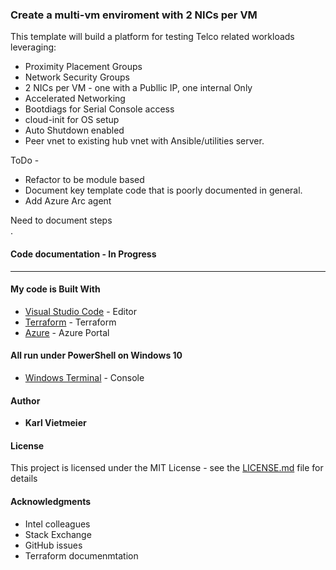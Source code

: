 ### Create a multi-vm enviroment with 2 NICs per VM

This template will build a platform for testing Telco related workloads leveraging:

* Proximity Placement Groups
* Network Security Groups
* 2 NICs per VM - one with a Publlic IP, one internal Only
* Accelerated Networking
* Bootdiags for Serial Console access
* cloud-init for OS setup
* Auto Shutdown enabled
* Peer vnet to existing hub vnet with Ansible/utilities server.

ToDo -

* Refactor to be module based
* Document key template code that is poorly documented in general.
* Add Azure Arc agent

Need to document steps<br>
.<br>

#### Code documentation - In Progress

___

#### My code is Built With

* [Visual Studio Code](https://code.visualstudio.com/) - Editor
* [Terraform](https://www.terraform.io/) - Terraform
* [Azure](portal.azure.com) - Azure Portal

#### All run under PowerShell on Windows 10

* [Windows Terminal](https://docs.microsoft.com/en-us/windows/terminal/) - Console

#### Author

* **Karl Vietmeier**

#### License

This project is licensed under the MIT License - see the [LICENSE.md](LICENSE.md) file for details

#### Acknowledgments

* Intel colleagues
* Stack Exchange
* GitHub issues
* Terraform documenmtation
